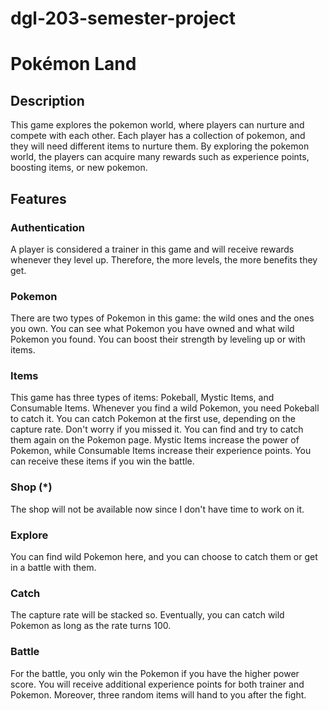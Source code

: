 # dgl-203-semester-project
# Pokémon Land
## Description
This game explores the pokemon world, where players can nurture and compete with each other. Each player has a collection of pokemon, and they will need different items to nurture them. By exploring the pokemon world, the players can acquire many rewards such as experience points, boosting items, or new pokemon.

## Features
### Authentication
A player is considered a trainer in this game and will receive rewards whenever they level up. Therefore, the more levels, the more benefits they get.

### Pokemon
There are two types of Pokemon in this game: the wild ones and the ones you own. You can see what Pokemon you have owned and what wild Pokemon you found. You can boost their strength by leveling up or with items.

### Items
This game has three types of items: Pokeball, Mystic Items, and Consumable Items. Whenever you find a wild Pokemon, you need Pokeball to catch it. You can catch Pokemon at the first use, depending on the capture rate. Don't worry if you missed it. You can find and try to catch them again on the Pokemon page. Mystic Items increase the power of Pokemon, while Consumable Items increase their experience points. You can receive these items if you win the battle.

### Shop (*)
The shop will not be available now since I don't have time to work on it.

### Explore
You can find wild Pokemon here, and you can choose to catch them or get in a battle with them.

### Catch
The capture rate will be stacked so. Eventually, you can catch wild Pokemon as long as the rate turns 100.

### Battle
For the battle, you only win the Pokemon if you have the higher power score. You will receive additional experience points for both trainer and Pokemon. Moreover, three random items will hand to you after the fight.
